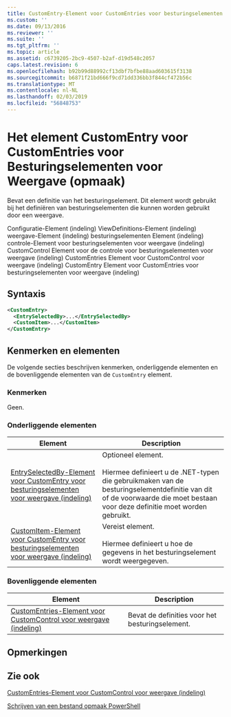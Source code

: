 ```yaml
---
title: CustomEntry-Element voor CustomEntries voor besturingselementen voor weergave (indeling) | Microsoft Docs
ms.custom: ''
ms.date: 09/13/2016
ms.reviewer: ''
ms.suite: ''
ms.tgt_pltfrm: ''
ms.topic: article
ms.assetid: c6739205-2bc9-4507-b2af-d19d548c2057
caps.latest.revision: 6
ms.openlocfilehash: b92b99d88992cf13dbf7bfbe88aad603615f3138
ms.sourcegitcommit: b6871f21bd666f9cd71dd336bb3f844cf472b56c
ms.translationtype: MT
ms.contentlocale: nl-NL
ms.lasthandoff: 02/03/2019
ms.locfileid: "56848753"
---
```

# <a name="customentry-element-for-customentries-for-controls-for-view-format"></a>Het element CustomEntry voor CustomEntries voor Besturingselementen voor Weergave (opmaak)

Bevat een definitie van het besturingselement. Dit element wordt gebruikt bij het definiëren van besturingselementen die kunnen worden gebruikt door een weergave.

Configuratie-Element (indeling) ViewDefinitions-Element (indeling) weergave-Element (indeling) besturingselementen Element (indeling) controle-Element voor besturingselementen voor weergave (indeling) CustomControl Element voor de controle voor besturingselementen voor weergave (indeling) CustomEntries Element voor CustomControl voor weergave (indeling) CustomEntry Element voor CustomEntries voor besturingselementen voor weergave (indeling)

## <a name="syntax"></a>Syntaxis

```xml
<CustomEntry>
  <EntrySelectedBy>...</EntrySelectedBy>
  <CustomItem>...</CustomItem>
</CustomEntry>
```

## <a name="attributes-and-elements"></a>Kenmerken en elementen

De volgende secties beschrijven kenmerken, onderliggende elementen en de bovenliggende elementen van de `CustomEntry` element.

### <a name="attributes"></a>Kenmerken

Geen.

### <a name="child-elements"></a>Onderliggende elementen

|Element|Description|
|-------------|-----------------|
|[EntrySelectedBy-Element voor CustomEntry voor besturingselementen voor weergave (indeling)](./entryselectedby-element-for-customentry-for-controls-for-view-format.md)|Optioneel element.<br /><br /> Hiermee definieert u de .NET-typen die gebruikmaken van de besturingselementdefinitie van dit of de voorwaarde die moet bestaan voor deze definitie moet worden gebruikt.|
|[CustomItem-Element voor CustomEntry voor besturingselementen voor weergave (indeling)](./customitem-element-for-customentry-for-controls-for-view-format.md)|Vereist element.<br /><br /> Hiermee definieert u hoe de gegevens in het besturingselement wordt weergegeven.|

### <a name="parent-elements"></a>Bovenliggende elementen

|Element|Description|
|-------------|-----------------|
|[CustomEntries-Element voor CustomControl voor weergave (indeling)](./customentries-element-for-customcontrol-for-view-format.md)|Bevat de definities voor het besturingselement.|

## <a name="remarks"></a>Opmerkingen

## <a name="see-also"></a>Zie ook

[CustomEntries-Element voor CustomControl voor weergave (indeling)](./customentries-element-for-customcontrol-for-view-format.md)

[Schrijven van een bestand opmaak PowerShell](./writing-a-powershell-formatting-file.md)
